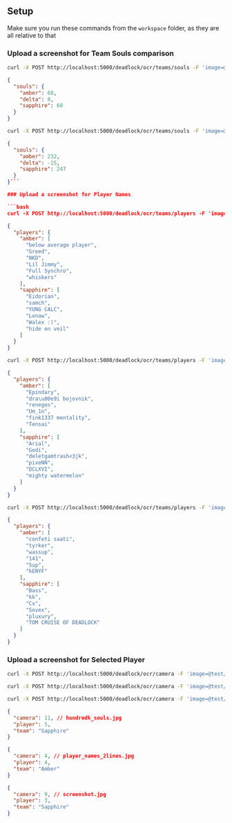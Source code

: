 ## Setup

Make sure you run these commands from the `workspace` folder, as they are all relative to that

### Upload a screenshot for Team Souls comparison

```bash
curl -X POST http://localhost:5000/deadlock/ocr/teams/souls -F 'image=@test/screenshot.jpg'
```

```json
{
  "souls": {
    "amber": 68,
    "delta": 8,
    "sapphire": 60
  }
}
```

```bash
curl -X POST http://localhost:5000/deadlock/ocr/teams/souls -F 'image=@test/hundredk_souls.jpg'
```

```json
{
  "souls": {
    "amber": 232,
    "delta": -15,
    "sapphire": 247
  }
}```

### Upload a screenshot for Player Names

```bash
curl -X POST http://localhost:5000/deadlock/ocr/teams/players -F 'image=@test/player_names.jpg'
```

```json
{
  "players": {
    "amber": [
      "below average player",
      "Greed",
      "NKD",
      "Lil Jimmy",
      "Full Synchro",
      "whiskers"
    ],
    "sapphire": [
      "Eidorian",
      "samch",
      "YUNG CALC",
      "Lonaw",
      "Walex :)",
      "hide on veil"
    ]
  }
}
```

```bash
curl -X POST http://localhost:5000/deadlock/ocr/teams/players -F 'image=@test/player_names_long.png'
```

```json
{
  "players": {
    "amber": [
      "Epindary",
      "dra\u00e9i bojovnik",
      "renegos",
      "Um_1n",
      "fink1337 mentality",
      "Tensai"
    ],
    "sapphire": [
      "Arial",
      "Godi",
      "deletgamtrash<3jk",
      "pixeNN",
      "DCLXVI",
      "mighty watermelon"
    ]
  }
}
```

```bash
curl -X POST http://localhost:5000/deadlock/ocr/teams/players -F 'image=@test/player_names_2lines.jpg'
```

```json
{
  "players": {
    "amber": [
      "confeti saati",
      "tyrker",
      "wassup",
      "141",
      "5up",
      "kENYF"
    ],
    "sapphire": [
      "Bass",
      "kk",
      "Cx",
      "Sovex",
      "pluxury",
      "TOM CRUISE OF DEADLOCK"
    ]
  }
}
```

### Upload a screenshot for Selected Player

```bash
curl -X POST http://localhost:5000/deadlock/ocr/camera -F 'image=@test/hundredk_souls.jpg'

curl -X POST http://localhost:5000/deadlock/ocr/camera -F 'image=@test/player_names_2lines.jpg'

curl -X POST http://localhost:5000/deadlock/ocr/camera -F 'image=@test/screenshot.jpg'
```

```json
{
  "camera": 11, // hundredk_souls.jpg
  "player": 5,
  "team": "Sapphire"
}
```

```json
{
  "camera": 4, // player_names_2lines.jpg
  "player": 4,
  "team": "Amber"
}
```

```json
{
  "camera": 9, // screenshot.jpg
  "player": 3,
  "team": "Sapphire"
}
```